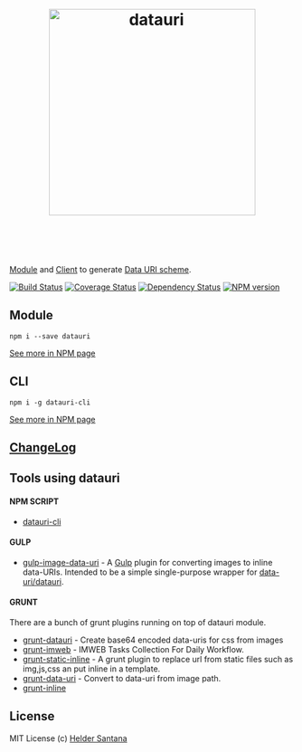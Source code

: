<h1 align="center">
  <br>
  <img width="365" src="https://cdn.rawgit.com/data-uri/datauri/master/media/datauri.svg" alt="datauri">
  <br>
  <br>
  <br>
</h1>

[Module](http://npm.im/datauri) and [Client](http://npm.im/datauri-cli) to generate [Data URI scheme](http://en.wikipedia.org/wiki/Data_URI_scheme).

[![Build Status](https://travis-ci.org/data-uri/datauri.svg?branch=master)](http://travis-ci.org/data-uri/datauri) [![Coverage Status](https://coveralls.io/repos/data-uri/datauri/badge.svg?branch=master&service=github)](https://coveralls.io/github/data-uri/datauri?branch=master) [![Dependency Status](https://www.versioneye.com/user/projects/560b7b3f5a262f001e0007e2/badge.svg?style=flat)](https://www.versioneye.com/user/projects/560b7b3f5a262f001e0007e2) [![NPM version](http://img.shields.io/npm/dm/datauri.svg?style=flat)](https://www.npmjs.org/package/datauri)

## Module
`npm i --save datauri`

[See more in NPM page](http://npm.im/datauri)

## CLI
`npm i -g datauri-cli`

[See more in NPM page](http://npm.im/datauri-cli)

## [ChangeLog](https://github.com/data-uri/datauri/releases)

## Tools using datauri

#### NPM SCRIPT
* [datauri-cli](https://npmjs.org/package/datauri-cli)


#### GULP

* [gulp-image-data-uri](https://github.com/adam-lynch/gulp-image-data-uri) - A [Gulp](http://github.com/gulpjs/gulp) plugin for converting images to inline data-URIs. Intended to be a simple single-purpose wrapper for [data-uri/datauri](https://github.com/data-uri/datauri).

#### GRUNT

There are a bunch of grunt plugins running on top of datauri module.

* [grunt-datauri](https://npmjs.org/package/grunt-datauri) - Create base64 encoded data-uris for css from images
* [grunt-imweb](https://npmjs.org/package/grunt-imweb) - IMWEB Tasks Collection For Daily Workflow.
* [grunt-static-inline](https://npmjs.org/package/grunt-static-inline) - A grunt plugin to replace url from static files such as img,js,css an put inline in a template.
* [grunt-data-uri](https://npmjs.org/package/grunt-data-uri) - Convert to data-uri from image path.
* [grunt-inline](https://npmjs.org/package/grunt-inline)

## License

MIT License
(c) [Helder Santana](http://heldr.com)
